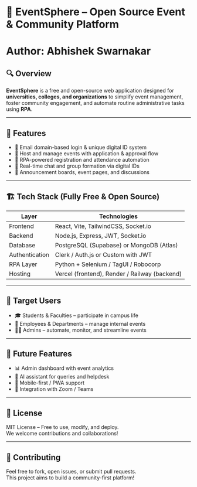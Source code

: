 # 🎉 EventSphere – Open Source Event & Community Platform

# Author: Abhishek Swarnakar

## 🔍 Overview
**EventSphere** is a free and open-source web application designed for **universities, colleges, and organizations** to simplify event management, foster community engagement, and automate routine administrative tasks using **RPA**.

---

## 🚀 Features

- 🔐 Email domain-based login & unique digital ID system  
- 📅 Host and manage events with application & approval flow  
- 🤖 RPA-powered registration and attendance automation  
- 💬 Real-time chat and group formation via digital IDs  
- 📢 Announcement boards, event pages, and discussions

---

## 🏗️ Tech Stack (Fully Free & Open Source)

| Layer        | Technologies                                |
|--------------|---------------------------------------------|
| Frontend     | React, Vite, TailwindCSS, Socket.io         |
| Backend      | Node.js, Express, JWT, Socket.io            |
| Database     | PostgreSQL (Supabase) or MongoDB (Atlas)    |
| Authentication | Clerk / Auth.js or Custom with JWT       |
| RPA Layer    | Python + Selenium / TagUI / Robocorp        |
| Hosting      | Vercel (frontend), Render / Railway (backend) |

---

## 🎯 Target Users

- 🎓 Students & Faculties – participate in campus life  
- 🏢 Employees & Departments – manage internal events  
- 🧑‍🏫 Admins – automate, monitor, and streamline events  

---

## 🧠 Future Features

- 📊 Admin dashboard with event analytics  
- 🤖 AI assistant for queries and helpdesk  
- 📱 Mobile-first / PWA support  
- 🎥 Integration with Zoom / Teams  

---

## 📄 License

MIT License – Free to use, modify, and deploy.  
We welcome contributions and collaborations!

---

## 🤝 Contributing

Feel free to fork, open issues, or submit pull requests.  
This project aims to build a community-first platform!
